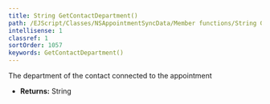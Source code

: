 ```yaml
---
title: String GetContactDepartment()
path: /EJScript/Classes/NSAppointmentSyncData/Member functions/String GetContactDepartment()
intellisense: 1
classref: 1
sortOrder: 1057
keywords: GetContactDepartment()
---
```



The department of the contact connected to the appointment



* **Returns:** String


